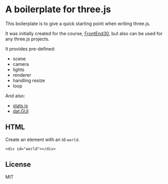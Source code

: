 # A boilerplate for three.js

This boilerplate is to give a quick starting point when writing three.js.

It was initially created for the course, [FrontEnd30](https://frontend30.com/?utm_source=github&utm_medium=link&utm_campaign=threejs-boilerplate), but also can be used for any three.js projects.

It provides pre-defined:

- scene
- camera
- lights
- renderer
- handling resize
- loop

And also:
- [stats.js](https://github.com/mrdoob/stats.js/)
- [dat.GUI](https://github.com/dataarts/dat.gui)

## HTML

Create an element with an id `world`.

```
<div id="world"></div>
```

## License

MIT
